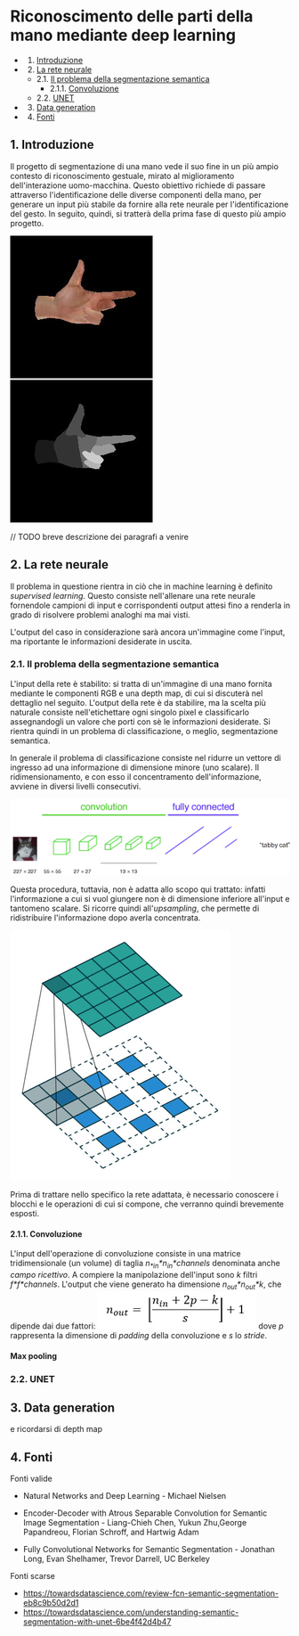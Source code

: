 
# Riconoscimento delle parti della mano mediante deep learning

<!-- vscode-markdown-toc -->
* 1. [Introduzione](#Introduzione)
* 2. [La rete neurale](#Lareteneurale)
	* 2.1. [Il problema della segmentazione semantica](#Ilproblemadellasegmentazionesemantica)
		* 2.1.1. [Convoluzione](#Convoluzione)
	* 2.2. [UNET](#UNET)
* 3. [Data generation](#Datageneration)
* 4. [Fonti](#Fonti)

<!-- vscode-markdown-toc-config
	numbering=true
	autoSave=true
	/vscode-markdown-toc-config -->
<!-- /vscode-markdown-toc -->


##  1. <a name='Introduzione'></a>Introduzione

Il progetto di segmentazione di una mano vede il suo fine in un più ampio contesto di riconoscimento gestuale, mirato al miglioramento dell'interazione uomo-macchina. Questo obiettivo richiede di passare attraverso l'identificazione delle diverse componenti della mano, per generare un input più stabile da fornire alla rete neurale per l'identificazione del gesto. In seguito, quindi, si tratterà della prima fase di questo più ampio progetto.

![Esempio rgb](images_for_presentation/desired_rgb.jpg)
![Esempio labels](images_for_presentation/desired_labels.jpg)

// TODO breve descrizione dei paragrafi a venire


##  2. <a name='Lareteneurale'></a>La rete neurale

Il problema in questione rientra in ciò che in machine learning è definito *supervised learning*. Questo consiste nell'allenare una rete neurale fornendole campioni di input e corrispondenti output attesi fino a renderla in grado di risolvere problemi analoghi ma mai visti.

L'output del caso in considerazione sarà ancora un'immagine come l'input, ma riportante le informazioni desiderate in uscita.

###  2.1. <a name='Ilproblemadellasegmentazionesemantica'></a>Il problema della segmentazione semantica

L'input della rete è stabilito: si tratta di un'immagine di una mano fornita mediante le componenti RGB e una depth map, di cui si discuterà nel dettaglio nel seguito.
L'output della rete è da stabilire, ma la scelta più naturale consiste nell'etichettare ogni singolo pixel e classificarlo assegnandogli un valore che porti con sè le informazioni desiderate. 
Si rientra quindi in un problema di classificazione, o meglio, segmentazione semantica.

In generale il problema di classificazione consiste nel ridurre un vettore di ingresso ad una informazione di dimensione minore (uno scalare). Il ridimensionamento, e con esso il concentramento dell'informazione, avviene in diversi livelli consecutivi.

![classificazione](images_for_presentation/classification_problem.png)

Questa procedura, tuttavia, non è adatta allo scopo qui trattato: infatti l'informazione a cui si vuol giungere non è di dimensione inferiore all'input e tantomeno scalare. Si ricorre quindi all'*upsampling*, che permette di ridistribuire l'informazione dopo averla concentrata.

![classificazione](images_for_presentation/deconvolution.jpg)

Prima di trattare nello specifico la rete adattata, è necessario conoscere i blocchi e le operazioni di cui si compone, che verranno quindi brevemente esposti.

####  2.1.1. <a name='Convoluzione'></a>Convoluzione

L'input dell'operazione di convoluzione consiste in una matrice tridimensionale (un volume) di taglia *n<sub>\*in</sub>\*n<sub>in</sub>\*channels* denominata anche *campo ricettivo*. A compiere la manipolazione dell'input sono *k* filtri *f\*f\*channels*.
L'output che viene generato ha dimensione *n<sub>out</sub>\*n<sub>out</sub>\*k*, che dipende dai due fattori: ![nout](images_for_presentation/nout_inline.png) dove *p* rappresenta la dimensione di *padding* della convoluzione e *s* lo *stride*.

#### Max pooling




###  2.2. <a name='UNET'></a>UNET




##  3. <a name='Datageneration'></a>Data generation
e ricordarsi di depth map


##  4. <a name='Fonti'></a>Fonti

Fonti valide

- Natural Networks and Deep Learning - Michael Nielsen

- Encoder-Decoder with Atrous Separable Convolution for Semantic Image Segmentation - Liang-Chieh Chen, Yukun Zhu,George Papandreou, Florian Schroff, and Hartwig Adam

- Fully Convolutional Networks for Semantic Segmentation - Jonathan Long, Evan Shelhamer, Trevor Darrell, UC Berkeley

Fonti scarse
- https://towardsdatascience.com/review-fcn-semantic-segmentation-eb8c9b50d2d1
- https://towardsdatascience.com/understanding-semantic-segmentation-with-unet-6be4f42d4b47